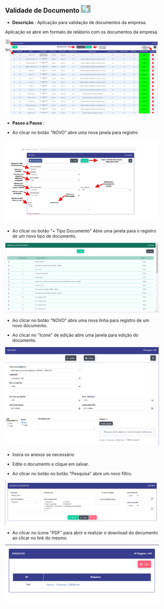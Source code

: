 ## Validade de Documento ![image.png](val_doc.png) 

- **Descrição** : Aplicação para validação de documentos da empresa.

Aplicação se abre em formato de relátorio com os documentos da empresa.

![image.png](relata_val_doc.png)

- **Passo a Passo** :

- Ao clicar no botão "NOVO" abre uma nova janela  para registro 

![image.png](inserir_documento.png)

- Ao clicar no botão "+ Tipo Documento" Abre uma janela para o registro de um novo tipo de documento.

![image.png](tipo_documento.png)

- Ao clicar no botão "NOVO" abre uma nova linha para registro de um novo documento.

- Ao clicar no "Icone" de edição abre uma janela para edição do documento.

![image.png](edicao_documentos.png)

- Insira os anexos se necessário 

- Edite o documento e clique em salvar.

- Ao clicar no botão no botão "Pesquisa" abre um novo filtro. 

![image.png](filtro_documento.png)

- Ao clicar no ícone "PDF" para abrir e realizar o download do documento ao clicar no link do mesmo. 

![image.png](arquivos.png)
